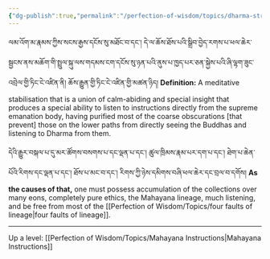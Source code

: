 ```yaml
---
{"dg-publish":true,"permalink":"/perfection-of-wisdom/topics/dharma-stream-meditative-stabilisation/"}
---
```


ལམ་འོག་མ་རྣམས་ཀྱིས་སངས་རྒྱས་དངོས་སུ་མཐོང་བ་དང་། དེ་ལ་ཆོས་ཐོས་པའི་སྒྲིབ་བྱེད་རགས་པ་ཕལ་ཆེར་སྦྱངས་ནས་མཆོག་གི་སྤྲུལ་སྐུ་ལས་གདམས་ངག་དངོས་སུ་ཉན་པའི་ནུས་པ་ཁྱད་པར་ཅན་སྐྱེས་པའི་ཞི་ལྷག་ཟུང་འབྲེལ་གྱི་ཏིང་ངེ་འཛིན་ནི། ཆོས་རྒྱུན་གྱི་ཏིང་ངེ་འཛིན་གྱི་མཚན་ཉིད།
**Definition:** A meditative stabilisation that is a union of calm-abiding and special insight that produces a special ability to listen to instructions directly from the supreme emanation body, having purified most of the coarse obscurations [that prevent] those on the lower paths from directly seeing the Buddhas and listening to Dharma from them.

དེའི་རྒྱུར་བསྐལ་པ་དུ་མར་ཚོགས་བསགས་པ་དང་ལྡན་པ་དང་། ཚུལ་ཁྲིམས་རྣམ་པར་དག་པ་དང་། ཐེག་པ་ཆེན་པོའི་རིགས་དང་ལྡན་པ་དང་། ཐོས་པ་མང་བ་དང་། 
རིགས་ཀྱི་ཉེས་དམིགས་བཞི་ཕལ་ཆེར་དང་བྲལ་བ་དགོས།
**As the causes of that,** one must possess accumulation of the collections over many eons, completely pure ethics, the Mahayana lineage, much listening, and be free from most of the [[Perfection of Wisdom/Topics/four faults of lineage\|four faults of lineage]].

---
Up a level: [[Perfection of Wisdom/Topics/Mahayana Instructions\|Mahayana Instructions]]